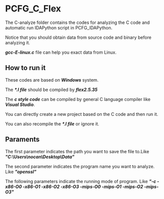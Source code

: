 # PCFG_C_Flex
The C-analyze folder contains the codes for analyzing the C code and automatic run IDAPython script in PCFG_IDAPython.

Notice that you should obtain data from source code and binary before analyzing it.

***gcc-E-linux.c*** file can help you exact data from Linux.

## How to run it
These codes are based on ***Windows*** system.

The ***\*.l file*** should be compiled by ***flex2.5.35*** 

The ***c style code*** can be compiled by general C language compiler like ***Visual Studio***.

You can directly create a new project based on the C code and then run it.

You can also recompile the ***\*.l file***  or ignore it. 

## Paraments
The first parameter indicates the path you want to save the file to.Like ***"C:\Users\nocan\Desktop\Data\"***

The second parameter indicates the program name you want to analyze. Like ***"openssl"***

The following parameters indicate the running mode of program. Like ***"-c -x86-O0 -x86-O1 -x86-O2 -x86-O3 -mips-O0 -mips-O1 -mips-O2 -mips-O3"***
